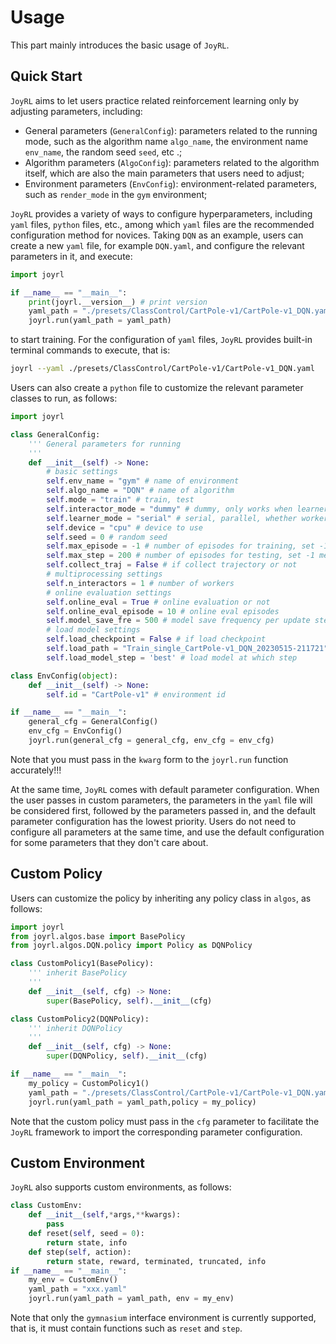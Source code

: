 # Usage

This part mainly introduces the basic usage of `JoyRL`.

## Quick Start

`JoyRL` aims to let users practice related reinforcement learning only by adjusting parameters, including:

* General parameters (`GeneralConfig`): parameters related to the running mode, such as the algorithm name `algo_name`, the environment name `env_name`, the random seed `seed`, etc .;
* Algorithm parameters (`AlgoConfig`): parameters related to the algorithm itself, which are also the main parameters that users need to adjust;
* Environment parameters (`EnvConfig`): environment-related parameters, such as `render_mode` in the `gym` environment;

`JoyRL` provides a variety of ways to configure hyperparameters, including `yaml` files, `python` files, etc., among which `yaml` files are the recommended configuration method for novices. Taking `DQN` as an example, users can create a new `yaml` file, for example `DQN.yaml`, and configure the relevant parameters in it, and execute:

```python
import joyrl

if __name__ == "__main__":
    print(joyrl.__version__) # print version
    yaml_path = "./presets/ClassControl/CartPole-v1/CartPole-v1_DQN.yaml"
    joyrl.run(yaml_path = yaml_path)
```

to start training. For the configuration of `yaml` files, `JoyRL` provides built-in terminal commands to execute, that is:

```bash
joyrl --yaml ./presets/ClassControl/CartPole-v1/CartPole-v1_DQN.yaml
```

Users can also create a `python` file to customize the relevant parameter classes to run, as follows:

```python
import joyrl

class GeneralConfig:
    ''' General parameters for running
    '''
    def __init__(self) -> None:
        # basic settings
        self.env_name = "gym" # name of environment
        self.algo_name = "DQN" # name of algorithm
        self.mode = "train" # train, test
        self.interactor_mode = "dummy" # dummy, only works when learner_mode is serial
        self.learner_mode = "serial" # serial, parallel, whether workers and learners are in parallel
        self.device = "cpu" # device to use
        self.seed = 0 # random seed
        self.max_episode = -1 # number of episodes for training, set -1 to keep running
        self.max_step = 200 # number of episodes for testing, set -1 means unlimited steps
        self.collect_traj = False # if collect trajectory or not
        # multiprocessing settings
        self.n_interactors = 1 # number of workers
        # online evaluation settings
        self.online_eval = True # online evaluation or not
        self.online_eval_episode = 10 # online eval episodes
        self.model_save_fre = 500 # model save frequency per update step
        # load model settings
        self.load_checkpoint = False # if load checkpoint
        self.load_path = "Train_single_CartPole-v1_DQN_20230515-211721" # path to load model
        self.load_model_step = 'best' # load model at which step

class EnvConfig(object):
    def __init__(self) -> None:
        self.id = "CartPole-v1" # environment id

if __name__ == "__main__":
    general_cfg = GeneralConfig()
    env_cfg = EnvConfig()
    joyrl.run(general_cfg = general_cfg, env_cfg = env_cfg)
```

Note that you must pass in the `kwarg` form to the `joyrl.run` function accurately!!!

At the same time, `JoyRL` comes with default parameter configuration. When the user passes in custom parameters, the parameters in the `yaml` file will be considered first, followed by the parameters passed in, and the default parameter configuration has the lowest priority. Users do not need to configure all parameters at the same time, and use the default configuration for some parameters that they don't care about.

## Custom Policy

Users can customize the policy by inheriting any policy class in `algos`, as follows:

```python
import joyrl
from joyrl.algos.base import BasePolicy
from joyrl.algos.DQN.policy import Policy as DQNPolicy

class CustomPolicy1(BasePolicy):
    ''' inherit BasePolicy
    '''
    def __init__(self, cfg) -> None:
        super(BasePolicy, self).__init__(cfg)

class CustomPolicy2(DQNPolicy):
    ''' inherit DQNPolicy
    '''
    def __init__(self, cfg) -> None:
        super(DQNPolicy, self).__init__(cfg)

if __name__ == "__main__":
    my_policy = CustomPolicy1()
    yaml_path = "./presets/ClassControl/CartPole-v1/CartPole-v1_DQN.yaml"
    joyrl.run(yaml_path = yaml_path,policy = my_policy)
```

Note that the custom policy must pass in the `cfg` parameter to facilitate the `JoyRL` framework to import the corresponding parameter configuration.

## Custom Environment

`JoyRL` also supports custom environments, as follows:

```python
class CustomEnv:
    def __init__(self,*args,**kwargs):
        pass
    def reset(self, seed = 0):
        return state, info
    def step(self, action):
        return state, reward, terminated, truncated, info
if __name__ == "__main__":
    my_env = CustomEnv()
    yaml_path = "xxx.yaml"
    joyrl.run(yaml_path = yaml_path, env = my_env)
```

Note that only the `gymnasium` interface environment is currently supported, that is, it must contain functions such as `reset` and `step`.

